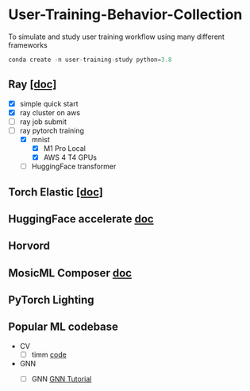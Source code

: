 # User-Training-Behavior-Collection
To simulate and study user training workflow using many different frameworks

```python
conda create -n user-training-study python=3.8
```

## Ray [[doc]](https://docs.ray.io/en/latest/train/examples.html)

- [x] simple quick start
- [x] ray cluster on aws
- [ ] ray job submit
- [ ] ray pytorch training
    - [x] mnist
        - [x] M1 Pro Local
        - [x] AWS 4 T4 GPUs
    - [ ] HuggingFace transformer

## Torch Elastic [[doc]](https://pytorch.org/docs/stable/elastic/run.html)

## HuggingFace accelerate [doc](https://huggingface.co/docs/transformers/accelerate)

## Horvord

## MosicML Composer [doc](https://mosaicml.com/docs/)


## PyTorch Lighting


## Popular ML codebase

- CV
    - [ ] timm [code](https://github.com/rwightman/pytorch-image-models)

- GNN
    - [ ] GNN [GNN Tutorial](https://github.com/dair-ai/GNNs-Recipe)

